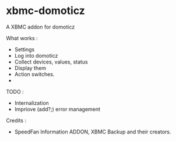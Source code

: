 xbmc-domoticz
=============

A XBMC addon for domoticz

What works : 
* Settings
* Log into domoticz
* Collect devices, values, status
* Display them
* Action switches.
* 

TODO : 
* Internalization
* Impriove (add?;) error management

Credits :
* SpeedFan Information ADDON, XBMC Backup and their creators.
